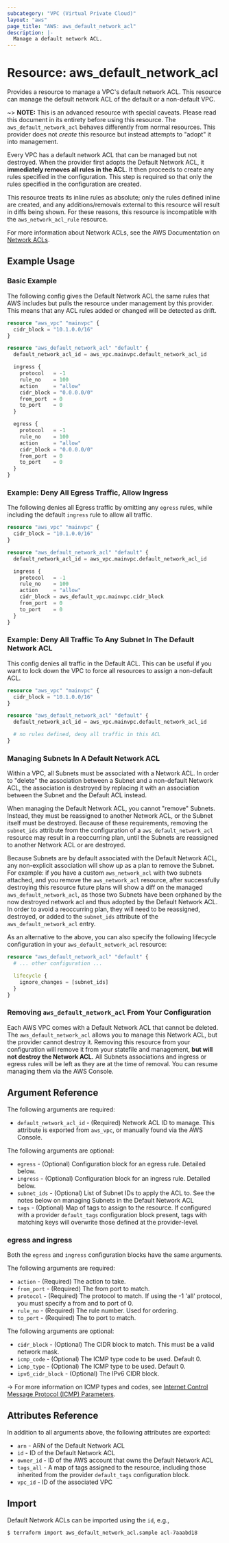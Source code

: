 ```yaml
---
subcategory: "VPC (Virtual Private Cloud)"
layout: "aws"
page_title: "AWS: aws_default_network_acl"
description: |-
  Manage a default network ACL.
---
```


# Resource: aws_default_network_acl

Provides a resource to manage a VPC's default network ACL. This resource can manage the default network ACL of the default or a non-default VPC.

~> **NOTE:** This is an advanced resource with special caveats. Please read this document in its entirety before using this resource. The `aws_default_network_acl` behaves differently from normal resources. This provider does not _create_ this resource but instead attempts to "adopt" it into management.

Every VPC has a default network ACL that can be managed but not destroyed. When the provider first adopts the Default Network ACL, it **immediately removes all rules in the ACL**. It then proceeds to create any rules specified in the configuration. This step is required so that only the rules specified in the configuration are created.

This resource treats its inline rules as absolute; only the rules defined inline are created, and any additions/removals external to this resource will result in diffs being shown. For these reasons, this resource is incompatible with the `aws_network_acl_rule` resource.

For more information about Network ACLs, see the AWS Documentation on [Network ACLs][aws-network-acls].

## Example Usage

### Basic Example

The following config gives the Default Network ACL the same rules that AWS includes but pulls the resource under management by this provider. This means that any ACL rules added or changed will be detected as drift.

```terraform
resource "aws_vpc" "mainvpc" {
  cidr_block = "10.1.0.0/16"
}

resource "aws_default_network_acl" "default" {
  default_network_acl_id = aws_vpc.mainvpc.default_network_acl_id

  ingress {
    protocol   = -1
    rule_no    = 100
    action     = "allow"
    cidr_block = "0.0.0.0/0"
    from_port  = 0
    to_port    = 0
  }

  egress {
    protocol   = -1
    rule_no    = 100
    action     = "allow"
    cidr_block = "0.0.0.0/0"
    from_port  = 0
    to_port    = 0
  }
}
```

### Example: Deny All Egress Traffic, Allow Ingress

The following denies all Egress traffic by omitting any `egress` rules, while including the default `ingress` rule to allow all traffic.

```terraform
resource "aws_vpc" "mainvpc" {
  cidr_block = "10.1.0.0/16"
}

resource "aws_default_network_acl" "default" {
  default_network_acl_id = aws_vpc.mainvpc.default_network_acl_id

  ingress {
    protocol   = -1
    rule_no    = 100
    action     = "allow"
    cidr_block = aws_default_vpc.mainvpc.cidr_block
    from_port  = 0
    to_port    = 0
  }
}
```

### Example: Deny All Traffic To Any Subnet In The Default Network ACL

This config denies all traffic in the Default ACL. This can be useful if you want to lock down the VPC to force all resources to assign a non-default ACL.

```terraform
resource "aws_vpc" "mainvpc" {
  cidr_block = "10.1.0.0/16"
}

resource "aws_default_network_acl" "default" {
  default_network_acl_id = aws_vpc.mainvpc.default_network_acl_id

  # no rules defined, deny all traffic in this ACL
}
```

### Managing Subnets In A Default Network ACL

Within a VPC, all Subnets must be associated with a Network ACL. In order to "delete" the association between a Subnet and a non-default Network ACL, the association is destroyed by replacing it with an association between the Subnet and the Default ACL instead.

When managing the Default Network ACL, you cannot "remove" Subnets. Instead, they must be reassigned to another Network ACL, or the Subnet itself must be destroyed. Because of these requirements, removing the `subnet_ids` attribute from the configuration of a `aws_default_network_acl` resource may result in a reoccurring plan, until the Subnets are reassigned to another Network ACL or are destroyed.

Because Subnets are by default associated with the Default Network ACL, any non-explicit association will show up as a plan to remove the Subnet. For example: if you have a custom `aws_network_acl` with two subnets attached, and you remove the `aws_network_acl` resource, after successfully destroying this resource future plans will show a diff on the managed `aws_default_network_acl`, as those two Subnets have been orphaned by the now destroyed network acl and thus adopted by the Default Network ACL. In order to avoid a reoccurring plan, they will need to be reassigned, destroyed, or added to the `subnet_ids` attribute of the `aws_default_network_acl` entry.

As an alternative to the above, you can also specify the following lifecycle configuration in your `aws_default_network_acl` resource:

```terraform
resource "aws_default_network_acl" "default" {
  # ... other configuration ...

  lifecycle {
    ignore_changes = [subnet_ids]
  }
}
```

### Removing `aws_default_network_acl` From Your Configuration

Each AWS VPC comes with a Default Network ACL that cannot be deleted. The `aws_default_network_acl` allows you to manage this Network ACL, but the provider cannot destroy it. Removing this resource from your configuration will remove it from your statefile and management, **but will not destroy the Network ACL.** All Subnets associations and ingress or egress rules will be left as they are at the time of removal. You can resume managing them via the AWS Console.

## Argument Reference

The following arguments are required:

* `default_network_acl_id` - (Required) Network ACL ID to manage. This attribute is exported from `aws_vpc`, or manually found via the AWS Console.

The following arguments are optional:

* `egress` - (Optional) Configuration block for an egress rule. Detailed below.
* `ingress` - (Optional) Configuration block for an ingress rule. Detailed below.
* `subnet_ids` - (Optional) List of Subnet IDs to apply the ACL to. See the notes below on managing Subnets in the Default Network ACL
* `tags` - (Optional) Map of tags to assign to the resource. If configured with a provider `default_tags` configuration block present, tags with matching keys will overwrite those defined at the provider-level.

### egress and ingress

Both the `egress` and `ingress` configuration blocks have the same arguments.

The following arguments are required:

* `action` - (Required) The action to take.
* `from_port` - (Required) The from port to match.
* `protocol` - (Required) The protocol to match. If using the -1 'all' protocol, you must specify a from and to port of 0.
* `rule_no` - (Required) The rule number. Used for ordering.
* `to_port` - (Required) The to port to match.

The following arguments are optional:

* `cidr_block` - (Optional) The CIDR block to match. This must be a valid network mask.
* `icmp_code` - (Optional) The ICMP type code to be used. Default 0.
* `icmp_type` - (Optional) The ICMP type to be used. Default 0.
* `ipv6_cidr_block` - (Optional) The IPv6 CIDR block.

-> For more information on ICMP types and codes, see [Internet Control Message Protocol (ICMP) Parameters](https://www.iana.org/assignments/icmp-parameters/icmp-parameters.xhtml).

## Attributes Reference

In addition to all arguments above, the following attributes are exported:

* `arn` - ARN of the Default Network ACL
* `id` - ID of the Default Network ACL
* `owner_id` - ID of the AWS account that owns the Default Network ACL
* `tags_all` - A map of tags assigned to the resource, including those inherited from the provider `default_tags` configuration block.
* `vpc_id` -  ID of the associated VPC

[aws-network-acls]: http://docs.aws.amazon.com/AmazonVPC/latest/UserGuide/VPC_ACLs.html

## Import

Default Network ACLs can be imported using the `id`, e.g.,

```
$ terraform import aws_default_network_acl.sample acl-7aaabd18
```

